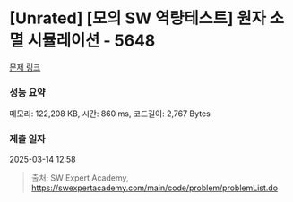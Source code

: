 # [Unrated] [모의 SW 역량테스트] 원자 소멸 시뮬레이션 - 5648 

[문제 링크](https://swexpertacademy.com/main/code/problem/problemDetail.do?contestProbId=AWXRFInKex8DFAUo) 

### 성능 요약

메모리: 122,208 KB, 시간: 860 ms, 코드길이: 2,767 Bytes

### 제출 일자

2025-03-14 12:58



> 출처: SW Expert Academy, https://swexpertacademy.com/main/code/problem/problemList.do